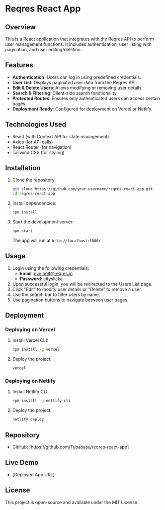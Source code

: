 # Reqres React App

## Overview
This is a React application that integrates with the Reqres API to perform user management functions. It includes authentication, user listing with pagination, and user editing/deletion.

## Features
- **Authentication**: Users can log in using predefined credentials.
- **User List**: Displays paginated user data from the Reqres API.
- **Edit & Delete Users**: Allows modifying or removing user details.
- **Search & Filtering**: Client-side search functionality.
- **Protected Routes**: Ensures only authenticated users can access certain pages.
- **Deployment Ready**: Configured for deployment on Vercel or Netlify.

## Technologies Used
- React (with Context API for state management)
- Axios (for API calls)
- React Router (for navigation)
- Tailwind CSS (for styling)

## Installation
1. Clone the repository:
   ```sh
   git clone https://github.com/your-username/reqres-react-app.git
   cd reqres-react-app
   ```
2. Install dependencies:
   ```sh
   npm install
   ```
3. Start the development server:
   ```sh
   npm start
   ```
   The app will run at `http://localhost:3000/`

## Usage
1. Login using the following credentials:
   - **Email**: eve.holt@reqres.in
   - **Password**: cityslicka
2. Upon successful login, you will be redirected to the Users List page.
3. Click "Edit" to modify user details or "Delete" to remove a user.
4. Use the search bar to filter users by name.
5. Use pagination buttons to navigate between user pages.

## Deployment
### Deploying on Vercel
1. Install Vercel CLI:
   ```sh
   npm install -g vercel
   ```
2. Deploy the project:
   ```sh
   vercel
   ```

### Deploying on Netlify
1. Install Netlify CLI:
   ```sh
   npm install -g netlify-cli
   ```
2. Deploy the project:
   ```sh
   netlify deploy
   ```

## Repository
- GitHub: [https://github.com/Tubabasu/reqres-react-app]

## Live Demo
- [Deployed App URL]

## License
This project is open-source and available under the MIT License.

